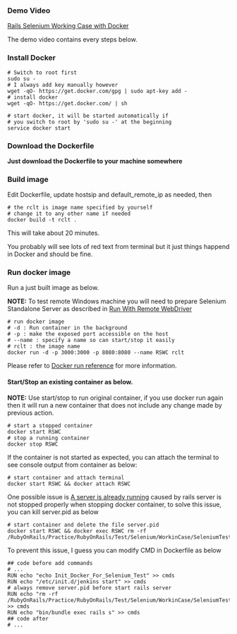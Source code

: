 
### Demo Video

[Rails Selenium Working Case with Docker](https://www.youtube.com/watch?v=m1jiMEN-8BQ)

The demo video contains every steps below.

### Install Docker

```shell
# Switch to root first
sudo su -
# I always add key manually however
wget -qO- https://get.docker.com/gpg | sudo apt-key add -
# install docker
wget -qO- https://get.docker.com/ | sh

# start docker, it will be started automatically if
# you switch to root by 'sudo su -' at the beginning
service docker start
```

### Download the Dockerfile

**Just download the Dockerfile to your machine somewhere**

### Build image

Edit Dockerfile, update hostsip and default_remote_ip as needed, then

```shell
# the rclt is image name specified by yourself
# change it to any other name if needed
docker build -t rclt .
```

This will take about 20 minutes.

You probably will see lots of red text from terminal but it just things happend in Docker and should be fine.

### Run docker image

Run a just built image as below.

**NOTE:** To test remote Windows machine you will need to prepare Selenium Standalone Server as described in [Run With Remote WebDriver](https://github.com/benbai123/RubyOnRails/tree/master/Practice/RubyOnRails/Test/Selenium/WorkinCase/SeleniumTest#run-with-remote-webdriver)

```shell
# run docker image
# -d : Run container in the background
# -p : make the exposed port accessible on the host
# --name : specify a name so can start/stop it easily
# rclt : the image name
docker run -d -p 3000:3000 -p 8080:8080 --name RSWC rclt
```

Please refer to [Docker run reference](https://docs.docker.com/reference/run/) for more information.

#### Start/Stop an existing container as below.

**NOTE:** Use start/stop to run original container, if you use docker run again then it will run a new container that does not include any change made by previous action. 

```shell
# start a stopped container
docker start RSWC
# stop a running container
docker stop RSWC
```

If the container is not started as expected, you can attach the terminal to see console output from container as below:

```shell
# start container and attach terminal
docker start RSWC && docker attach RSWC
```

One possible issue is [A server is already running](http://stackoverflow.com/questions/15072846/server-is-already-running-in-rails) caused by rails server is not stopped properly when stopping docker container, to solve this issue, you can kill server.pid as below

```shell
# start container and delete the file server.pid
docker start RSWC && docker exec RSWC rm -rf /RubyOnRails/Practice/RubyOnRails/Test/Selenium/WorkinCase/SeleniumTest/tmp/pids/server.pid
```

To prevent this issue, I guess you can modify CMD in Dockerfile as below

```shell
## code before add commands
# ...
RUN echo "echo Init_Docker_For_Selenium_Test" >> cmds
RUN echo "/etc/init.d/jenkins start" >> cmds
# always remove server.pid before start rails server
RUN echo "rm -rf /RubyOnRails/Practice/RubyOnRails/Test/Selenium/WorkinCase/SeleniumTest/tmp/pids/server.pid" >> cmds
RUN echo "bin/bundle exec rails s" >> cmds
## code after
# ...
```
